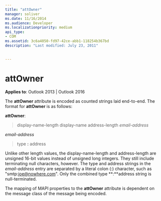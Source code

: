 ```yaml
---
title: "attOwner"
manager: soliver
ms.date: 11/16/2014
ms.audience: Developer
ms.localizationpriority: medium
api_type:
- COM
ms.assetid: 3c6a4050-fd97-42ce-abb1-118254b367bd
description: "Last modified: July 23, 2011"
 
 
---
```


# attOwner

  
  
**Applies to**: Outlook 2013 | Outlook 2016 
  
The **attOwner** attribute is encoded as counted strings laid end-to-end. The format for **attOwner** is as follows: 
  
 **attOwner**: 
  
> display-name-length display-name address-length  _email-address_
    
 _email-address_
  
> type **:** address 
    
Unlike other length values, the display-name-length and address-length are unsigned 16-bit values instead of unsigned long integers. They still include terminating null characters, however. The type and address strings in the  _email-address_ entry are separated by a literal colon (:) character, such as "smtp:joe@nowhere.com". Only the combined type **:**address string is null-terminated.
  
The mapping of MAPI properties to the **attOwner** attribute is dependent on the message class of the message being encoded. 
  

